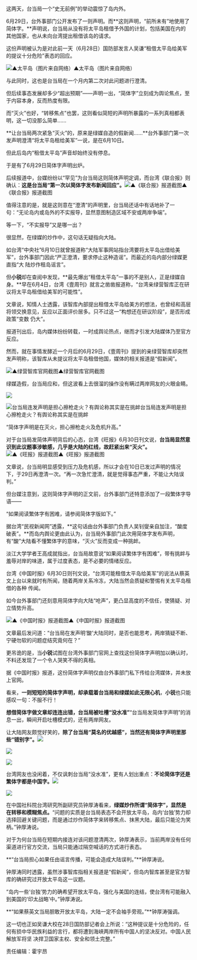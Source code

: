 这两天，台当局一个“史无前例”的举动震惊了岛内外。

6月29日，台外事部门公开发布了一则声明。而**这则声明，“前所未有”地使用了简体字。**声明说，台当局从没有将太平岛租借予外国的计划，包括美国在内的其他国家，也从未向台湾提出租借该岛的请求。

这份声明被认为是对此前一天（6月28日）国防部发言人吴谦“租借太平岛给美军的提议十分危险”表态的回应。

![▲太平岛（图片来自网络）](http://n.sinaimg.cn/news/crawl/781/w550h231/20180703/ggkc-fzrwiaz8175943.jpg)▲太平岛（图片来自网络）

与此同时，这也是台当局在一个月内第二次对此问题进行澄清。

但后续事态发展却多少“超出预期”——声明一出，“简体字”立刻成为舆论焦点，至于内容本身，反而热度有限。

而“灭火”也好，“转移焦点”也罢，这则看似简短的声明所暴露的一系列真相都表明，这一切没那么简单……

**让台当局两次紧急“灭火”的，原来是绿媒自造的假新闻……**台外事部门第一次发声明澄清“将太平岛租给美军”一说，是在6月10日。

但此后岛内“租借太平岛”声音却始终没有停息。

于是有了6月29日简体字声明出炉。

后续报道中，台媒纷纷以“罕见”为台当局这则简体声明定调，而台湾《联合报》则确认：**这是台当局“第一次以简体字发布新闻回应”。**![▲《联合报》报道截图](http://n.sinaimg.cn/news/crawl/410/w354h56/20180703/lF-Y-hevauxi8558235.jpg)▲《联合报》报道截图

值得注意的是，就是这则意在“澄清”的声明里，台当局还话中有话地补了一句：“无论岛内或岛外的不实报导，显然意图制造区域不安或两岸争端”。

等一下，“不实报导”又是哪一出？

很显然，在绿媒的炒作中，这句话无疑指向大陆。

如台湾“中央社”6月10日就曾报道称“大陆军事网站指台湾要将太平岛出借给美军”，台外事部门因此“严正澄清，要求停止这种造谣”。而最近的岛内部分绿媒更直指“大
陆炒作租岛谣言”。

但**小锐**却在查阅中发现，**最先爆出“租借太平岛”一事的不是别人，正是绿媒自身。**早在6月4日，台湾《壹周刊》就言之凿凿报道称，“台湾亲绿营智库正在研议将太平岛租借给美军的可能性”。

文章说，知情人士透露，该智库內部提出租借太平岛给美方的想法，也曾经和高层将领交换意见，反应以正面评价居多。只不过这一“构想还在研议阶段”，是否形成政策“变数
仍大”。

报道刊出后，岛内媒体纷纷转载，一时成舆论热点，继而才引发大陆媒体乃至官方反应。

然而，就在事情发酵近一个月后的6月29日，《壹周刊》提到的亲绿营智库却突然发声明称，该智库从未提议将太平岛租借他国，媒体的相关报道是“假新闻”。

![▲绿营智库官网截图](http://n.sinaimg.cn/news/crawl/437/w329h108/20180703/k_VN-hevauxi8558259.jpg)▲绿营智库官网截图

绿媒造假，台当局应和，但这波看上去很溜的操作没有瞒过两岸网友的火眼金睛。

![](http://n.sinaimg.cn/news/crawl/581/w498h83/20180703/zC1o-hevauxi8558279.jpg)

![台当局连发声明是担心擦枪走火？有舆论称其实是在挑衅](http://n.sinaimg.cn/news/crawl/631/w527h104/20180703/-uUl-fzrwiaz8175946.jpg)台当局连发声明是担心擦枪走火？有舆论称其实是在挑衅

“简体字声明是在灭火，担心擦枪走火及危机升高。”

对于台当局发简体声明背后的心态，台湾《旺报》6月30日刊文说，**台当局显然意识到此议题事涉敏感，几乎是大陆的红线，故赶紧出来“灭火”。**![▲《旺报》报道截图](http://n.sinaimg.cn/news/crawl/625/w550h75/20180703/PCy_-hevauxi8558318.jpg)▲《旺报》报道截图

文章说，台当局明显感受到压力及危机感，所以才会在10日已发过声明的情况下，于29日再澄清一次。“再一次急忙澄清，就是觉得事态严重，不能让大陆误判。”

但台媒注意到，这则简体字声明的正文前，台外事部门还特意添加了一段繁体字导语——

“如果阅读繁体字有困难，请参阅简体字版如下。”

据台湾“民视新闻网”透露，**这句话由台外事部门负责人吴钊燮亲自加注，“酸度破表”。**而岛内舆论更由此认为，台当局外事部门此次用简体字发布声明，有“酸”大陆看不懂繁体字的意味，“灭火”反而变成一种挑衅。

淡江大学学者王高成就指出，台当局故意说“如果阅读繁体字有困难”，带有挑衅与羞辱对岸的味道，属于过度表态，是不必要的情绪反应。

台湾《中国时报》6月30日则刊文说，“台湾可能租借太平岛给美军”的说法从蔡英文上台以来就时有所闻，随着两岸关系冷冻，大陆当然会质疑和警惕有关太平岛租借的各种
传闻。

如今台外事部门还刻意用简体字向大陆“呛声”，更凸显高度的不信任，使猜疑、对立情势升高。

![▲《中国时报》报道截图](http://n.sinaimg.cn/news/crawl/638/w550h88/20180703/RAie-fzrwiaz8175950.jpg)▲《中国时报》报道截图

文章最后发问道：“台当局在发声明‘酸’大陆同时，是否也能思考，两岸猜疑不断、宁硬勿软的问题症结究竟何在？”

更吊诡的是，当**小锐**试图在台湾外事部门官网上查找这份简体字声明加以确认时，不料还发现了一个令人哭笑不得的真相。

据《中国时报》报道，这份简体字声明仅由台外事部门私下传给台湾媒体，并未放上官网。

看来，**一则短短的简体字声明，却承载着台当局和绿媒如此无限心机**，**小锐**也只能感叹一句：不服不行！

**想借简体字做文章却连连出错，台当局被吐槽“没水准”**“台当局发简体字声明”的消息一出，瞬间开启吐槽模式的，还有两岸网友。

让大陆网友颇觉好笑的，**除了台当局“莫名的优越感”，当然还有简体字声明里那些“错别字”。**![](http://n.sinaimg.cn/news/crawl/689/w532h157/20180703/qar8-fzrwiaz8175952.jpg)

![](http://n.sinaimg.cn/news/crawl/678/w532h146/20180703/GJYa-hevauxi8558375.jpg)

![](http://n.sinaimg.cn/news/crawl/641/w522h119/20180703/lklf-hevauxi8558396.jpg)

台湾网友也没闲着，不仅讽刺台当局“没水准”，更有人划出重点：**不论简体字还是繁体字都是中国字。**![](http://n.sinaimg.cn/news/crawl/557/w497h60/20180703/KHcZ-hevauxi8558414.jpg)

![](http://n.sinaimg.cn/news/crawl/570/w500h70/20180703/V6Ki-hevauxi8558435.jpg)

在中国社科院台湾研究所副研究员钟厚涛看来，**绿媒炒作所谓“简体字”，显然是在转移和模糊焦点。**“问题的实质是台当局表态不会开放太平岛，岛内‘台独’势力却选择回避关键问题，而是通过炒作简体字来转移焦点、抹黑大陆，最后只能沦为笑柄。”钟厚涛说。

对于为何台当局在短期内接连对该问题澄清两次，钟厚涛表示，当前两岸没有任何渠道进行官方交流，当局只能通过隔空喊话的方式进行表态。

**“台当局担心如果任由谣言传播，可能会造成大陆误判。”**钟厚涛说。

钟厚涛同时透露，虽然涉事智库指相关报道是“假新闻”，但岛内智库甚至是官方智库的确研究过开放太平岛这一议题。

“岛内一些‘台独’势力的确希望开放太平岛，强化与美国的连结，使台湾有可能融入到美国的‘印太战略’中。”钟厚涛说。

**“如果蔡英文当局胆敢开放太平岛，大陆一定不会袖手旁观。”**钟厚涛强调。

这一切也正如吴谦大校在28日国防部记者会上所说：“这种提议是十分危险的，任何有损中华民族利益的言行，都将遭到海峡两岸所有中国人的坚决反对。中国人民解放军将坚
决捍卫国家主权、安全和领土完整。”

责任编辑：霍宇昂

